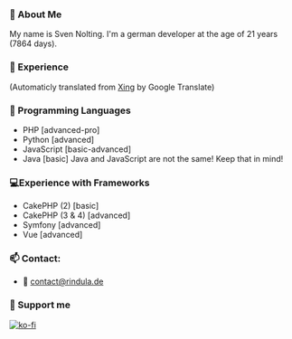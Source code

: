### 👋 About Me
My name is Sven Nolting. I'm a german developer at the age of 21 years (7864 days).
### 📑 Experience
(Automaticly translated from [Xing](https://www.xing.com/profile/Sven_Nolting3) by Google Translate)


### 💬 Programming Languages
- PHP [advanced-pro]
- Python [advanced]
- JavaScript [basic-advanced]
- Java [basic]
Java and JavaScript are not the same! Keep that in mind!
### 💻Experience with Frameworks
- CakePHP (2) [basic]
- CakePHP (3 & 4) [advanced]
- Symfony [advanced]
- Vue [advanced]
### 📫 Contact:
  - 📧 contact@rindula.de
### 💸 Support me
[![ko-fi](https://ko-fi.com/img/githubbutton_sm.svg)](https://ko-fi.com/U6U74OYFS)
